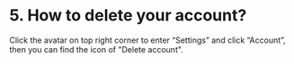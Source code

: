 # 5. How to delete your account?
Click the avatar on top right corner to enter “Settings” and click “Account”, then you can find the icon of "Delete account".
